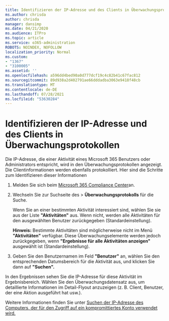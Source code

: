 ```yaml
---
title: Identifizieren der IP-Adresse und des Clients in Überwachungsprotokollen
ms.author: chrisda
author: chrisda
manager: dansimp
ms.date: 04/21/2020
ms.audience: ITPro
ms.topic: article
ms.service: o365-administration
ROBOTS: NOINDEX, NOFOLLOW
localization_priority: Normal
ms.custom:
- "1367"
- "3100005"
ms.assetid: ''
ms.openlocfilehash: a596dd4bed90a0d777dcf19c4c82b41c67fac812
ms.sourcegitcommit: 89d938a2d402791ae66dddadba3063e9418f48cb
ms.translationtype: MT
ms.contentlocale: de-DE
ms.lasthandoff: 07/28/2021
ms.locfileid: "53630284"
---
```

# <a name="identify-ip-address-and-client-in-audit-logs"></a>Identifizieren der IP-Adresse und des Clients in Überwachungsprotokollen

Die IP-Adresse, die einer Aktivität eines Microsoft 365 Benutzers oder Administrators entspricht, wird in den Überwachungsprotokollen angezeigt. Die Clientinformationen werden ebenfalls protokolliert. Hier sind die Schritte zum Identifizieren dieser Informationen

1. Melden Sie sich beim [Microsoft 365 Compliance Center](https://protection.office.com/)an.

2. Wechseln Sie zur Suchseite des  >  **Überwachungsprotokolls** für die Suche.

   Wenn Sie an einer bestimmten Aktivität interessiert sind, wählen Sie sie aus der Liste **"Aktivitäten"** aus. Wenn nicht, werden alle Aktivitäten für den ausgewählten Benutzer zurückgegeben (Standardeinstellung).

   **Hinweis:** Bestimmte Aktivitäten sind möglicherweise nicht im Menü **"Aktivitäten"** verfügbar. Diese Überwachungselemente werden jedoch zurückgegeben, wenn **"Ergebnisse für alle Aktivitäten anzeigen"** ausgewählt ist (Standardeinstellung).

3. Geben Sie den Benutzernamen im Feld **"Benutzer"** an, wählen Sie den entsprechenden Datumsbereich für die Aktivität aus, und klicken Sie dann auf **"Suchen".**

In den Ergebnissen sehen Sie die IP-Adresse für diese Aktivität im Ergebnisbereich. Wählen Sie den Überwachungsdatensatz  aus, um detaillierte Informationen im Detail-Flyout anzuzeigen (z. B. Client, Benutzer, der eine Aktion ausgeführt hat usw.).

Weitere Informationen finden Sie unter [Suchen der IP-Adresse des Computers, der für den Zugriff auf ein kompromittiertes Konto verwendet wird.](/microsoft-365/compliance/auditing-troubleshooting-scenarios#find-the-ip-address-of-the-computer-used-to-access-a-compromised-account)
